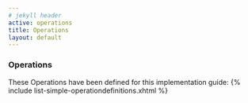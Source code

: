 ```yaml
---
# jekyll header
active: operations
title: Operations
layout: default
---
```

### Operations

These Operations have been defined for this implementation guide:
{% include list-simple-operationdefinitions.xhtml %}
